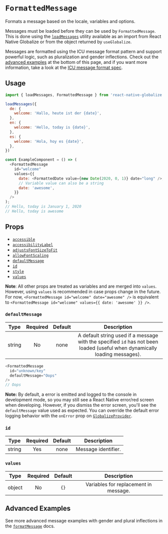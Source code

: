 # `FormattedMessage`

Formats a message based on the locale, variables and options.

Messages must be loaded before they can be used by `FormattedMessage`. This is done using the [`loadMessages`](utilities.md#loadmessages) utility available as an import from React Native Globalize or from the object returned by `useGlobalize`.

Messages are formatted using the ICU message format pattern and support powerful logic, such as pluralization and gender inflections. Check out the [advanced examples](#advancedexamples) at the bottom of this page, and if you want more information, take a look at the [ICU message format spec](http://userguide.icu-project.org/formatparse/messages).

## Usage

```js
import { loadMessages, FormattedMessage } from 'react-native-globalize';

loadMessages({
  de: {
    welcome: 'Hallo, heute ist der {date}',
  },
  en: {
    welcome: 'Hello, today is {date}',
  },
  es: {
    welcome: 'Hola, hoy es {date}',
  },
})

const ExampleComponent = () => (
  <FormattedMessage
    id="welcome"
    values={{
      date: <FormattedDate value={new Date(2020, 0, 1)} date="long" />,
      // Variable value can also be a string
      date: 'awesome',
    }}
  />
);
// Hello, today is January 1, 2020
// Hello, today is awesome
```

## Props

- [`accessible`](https://facebook.github.io/react-native/docs/text#accessible)
- [`accessibilityLabel`](https://facebook.github.io/react-native/docs/text#accessibilitylabel)
- [`adjustsFontSizeToFit`](https://facebook.github.io/react-native/docs/text#adjustsfontsizetofit)
- [`allowFontScaling`](https://facebook.github.io/react-native/docs/text#allowfontscaling)
- [`defaultMessage`](#defaultMessage)
- [`id`](#id)
- [`style`](https://facebook.github.io/react-native/docs/text#style)
- [`values`](#values)

**Note**: All other props are treated as variables and are merged into `values`. However, using `values` is recommended in case props change in the future. For now, `<FormattedMessage id="welcome" date="awesome" />` is equivalent to `<FormattedMessage id="welcome" values={{ date: 'awesome' }} />`.

### `defaultMessage`

|  Type  | Required | Default | Description |
| :----: | :------: | :-----: | :---------: |
| string |    No    |   none  | A default string used if a message with the specified `id` has not been loaded (useful when dynamically loading messages). |

```js
<FormattedMessage
  id="unknown/key"
  defaultMessage="Oops"
/>
// Oops
```

**Note:** By default, a error is emitted and logged to the console in development mode, so you may still see a React Native error/red screen when developing. However, if you dismiss the error screen, you'll see the `defaultMessage` value used as expected. You can override the default error logging behavior with the `onError` prop on [`GlobalizeProvider`](../components/GlobalizeProvider.md#onerror).

### `id`

|  Type  | Required | Default | Description |
| :----: | :------: | :-----: | :---------: |
| string |   Yes    |   none  | Message identifier. |

### `values`

|  Type  | Required | Default | Description |
| :----: | :------: | :-----: | :---------: |
| object |    No    |   `{}`  | Variables for replacement in message. |

## Advanced Examples

See more advanced message examples with gender and plural inflections in the [`formatMessage`](../api/formatMessage.md#advancedexamples) docs.

